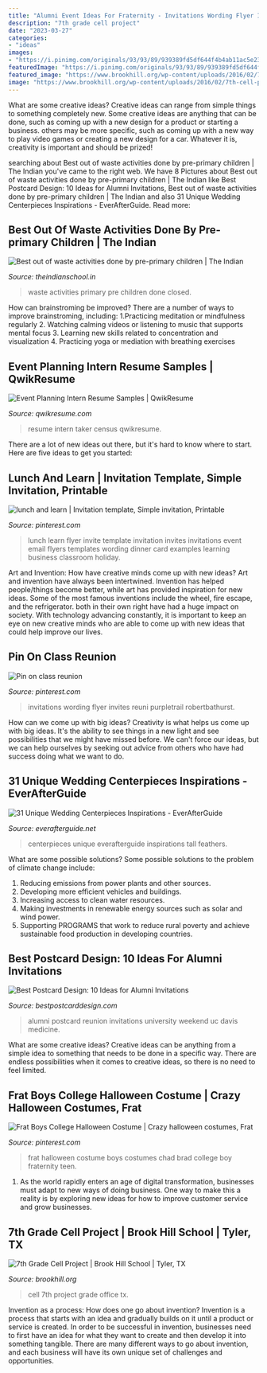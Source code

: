 ```yaml
---
title: "Alumni Event Ideas For Fraternity - Invitations Wording Flyer Invites Reuni Purpletrail Robertbathurst"
description: "7th grade cell project"
date: "2023-03-27"
categories:
- "ideas"
images:
- "https://i.pinimg.com/originals/93/93/89/939389fd5df644f4b4ab11ac5e232bb7.png"
featuredImage: "https://i.pinimg.com/originals/93/93/89/939389fd5df644f4b4ab11ac5e232bb7.png"
featured_image: "https://www.brookhill.org/wp-content/uploads/2016/02/7th-cell-projectta-9.jpg"
image: "https://www.brookhill.org/wp-content/uploads/2016/02/7th-cell-projectta-9.jpg"
---
```



What are some creative ideas?
Creative ideas can range from simple things to something completely new. Some creative ideas are anything that can be done, such as coming up with a new design for a product or starting a business. others may be more specific, such as coming up with a new way to play video games or creating a new design for a car. Whatever it is, creativity is important and should be prized!

	

		
searching about Best out of waste activities done by pre-primary children | The Indian you've came to the right web. We have 8 Pictures about Best out of waste activities done by pre-primary children | The Indian like Best Postcard Design: 10 Ideas for Alumni Invitations, Best out of waste activities done by pre-primary children | The Indian and also 31 Unique Wedding Centerpieces Inspirations - EverAfterGuide. Read more:
		
    
## Best Out Of Waste Activities Done By Pre-primary Children | The Indian

<img loading=lazy src="http://theindianschool.in/web/wp-content/uploads/2018/02/Best-out-of-waste-activities-done-by-pre-primary-children-3.jpg" onerror="this.onerror=null;this.src='https://tse3.mm.bing.net/th?id=OIP.ZP6cB_Fn_WeaTMpcuhwTwgHaFj&amp;pid=15.1';" alt="Best out of waste activities done by pre-primary children | The Indian">

_Source: theindianschool.in_

>waste activities primary pre children done closed. 

	

How can brainstroming be improved?
There are a number of ways to improve brainstroming, including: 
1.Practicing meditation or mindfulness regularly 
2. Watching calming videos or listening to music that supports mental focus 
3. Learning new skills related to concentration and visualization 
4. Practicing yoga or mediation with breathing exercises 

    
## Event Planning Intern Resume Samples | QwikResume

<img loading=lazy src="https://assets.qwikresume.com/resume-samples/pdf/screenshots/event-planning-intern-1599998065-pdf.jpg" onerror="this.onerror=null;this.src='https://tse2.mm.bing.net/th?id=OIP.qyG1kSdtXzkQ3VlcUvDx4wHaKe&amp;pid=15.1';" alt="Event Planning Intern Resume Samples | QwikResume">

_Source: qwikresume.com_

>resume intern taker census qwikresume. 

	

There are a lot of new ideas out there, but it's hard to know where to start. Here are five ideas to get you started: 

    
## Lunch And Learn | Invitation Template, Simple Invitation, Printable

<img loading=lazy src="https://i.pinimg.com/originals/93/93/89/939389fd5df644f4b4ab11ac5e232bb7.png" onerror="this.onerror=null;this.src='https://tse1.mm.bing.net/th?id=OIP.d6QFmIkUO5-jcnavX0X_BwHaKh&amp;pid=15.1';" alt="lunch and learn | Invitation template, Simple invitation, Printable">

_Source: pinterest.com_

>lunch learn flyer invite template invitation invites invitations event email flyers templates wording dinner card examples learning business classroom holiday. 

	

Art and Invention: How have creative minds come up with new ideas?
Art and invention have always been intertwined. Invention has helped people/things become better, while art has provided inspiration for new ideas. Some of the most famous inventions include the wheel, fire escape, and the refrigerator. both in their own right have had a huge impact on society. With technology advancing constantly, it is important to keep an eye on new creative minds who are able to come up with new ideas that could help improve our lives.

    
## Pin On Class Reunion

<img loading=lazy src="https://i.pinimg.com/736x/7a/e0/72/7ae0720b34867132535c0a2606479cd3.jpg" onerror="this.onerror=null;this.src='https://tse1.mm.bing.net/th?id=OIP.vTbNA-weq13Wm74Eoml6wwHaKO&amp;pid=15.1';" alt="Pin on class reunion">

_Source: pinterest.com_

>invitations wording flyer invites reuni purpletrail robertbathurst. 

	

How can we come up with big ideas?
Creativity is what helps us come up with big ideas. It's the ability to see things in a new light and see possibilities that we might have missed before. We can't force our ideas, but we can help ourselves by seeking out advice from others who have had success doing what we want to do.

    
## 31 Unique Wedding Centerpieces Inspirations - EverAfterGuide

<img loading=lazy src="http://img.everafterguide.net/s/upload/images/2016/06/c3b97adfdf606e777a48562bbbd42cf1.jpg" onerror="this.onerror=null;this.src='https://tse1.mm.bing.net/th?id=OIP.NrWhknT13EUhEfDz-fAsCgHaJ4&amp;pid=15.1';" alt="31 Unique Wedding Centerpieces Inspirations - EverAfterGuide">

_Source: everafterguide.net_

>centerpieces unique everafterguide inspirations tall feathers. 

	

What are some possible solutions?
Some possible solutions to the problem of climate change include:
1. Reducing emissions from power plants and other sources. 
2. Developing more efficient vehicles and buildings. 
3. Increasing access to clean water resources. 
4. Making investments in renewable energy sources such as solar and wind power. 
5. Supporting PROGRAMS that work to reduce rural poverty and achieve sustainable food production in developing countries.

    
## Best Postcard Design: 10 Ideas For Alumni Invitations

<img loading=lazy src="http://4.bp.blogspot.com/-OP3UzUQ0g1s/T7p3OJUACVI/AAAAAAAAALI/S2m7ho5VjBg/s1600/reunion-postcard-2.jpg" onerror="this.onerror=null;this.src='https://tse2.mm.bing.net/th?id=OIP.0d7wmGQncJDPPNXoGjzE6gHaF_&amp;pid=15.1';" alt="Best Postcard Design: 10 Ideas for Alumni Invitations">

_Source: bestpostcarddesign.com_

>alumni postcard reunion invitations university weekend uc davis medicine. 

	

What are some creative ideas?
Creative ideas can be anything from a simple idea to something that needs to be done in a specific way. There are endless possibilities when it comes to creative ideas, so there is no need to feel limited.

    
## Frat Boys College Halloween Costume | Crazy Halloween Costumes, Frat

<img loading=lazy src="https://i.pinimg.com/originals/68/d9/99/68d9992f30f6bb16692ec3d79bcb7bf6.jpg" onerror="this.onerror=null;this.src='https://tse4.mm.bing.net/th?id=OIP.rsZR8sePSlmjaQI_xjk9iQHaJ7&amp;pid=15.1';" alt="Frat Boys College Halloween Costume | Crazy halloween costumes, Frat">

_Source: pinterest.com_

>frat halloween costume boys costumes chad brad college boy fraternity teen. 

	

1. As the world rapidly enters an age of digital transformation, businesses must adapt to new ways of doing business. One way to make this a reality is by exploring new ideas for how to improve customer service and grow businesses.

    
## 7th Grade Cell Project | Brook Hill School | Tyler, TX

<img loading=lazy src="https://www.brookhill.org/wp-content/uploads/2016/02/7th-cell-projectta-9.jpg" onerror="this.onerror=null;this.src='https://tse1.mm.bing.net/th?id=OIP.TGPdJG2nB48frxMAE9Ni6gHaLH&amp;pid=15.1';" alt="7th Grade Cell Project | Brook Hill School | Tyler, TX">

_Source: brookhill.org_

>cell 7th project grade office tx. 

	

Invention as a process: How does one go about invention?
Invention is a process that starts with an idea and gradually builds on it until a product or service is created. In order to be successful in invention, businesses need to first have an idea for what they want to create and then develop it into something tangible. There are many different ways to go about invention, and each business will have its own unique set of challenges and opportunities.

